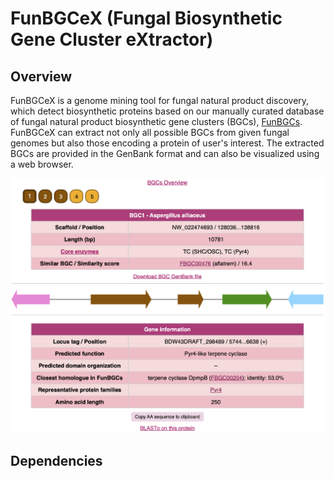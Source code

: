 # FunBGCeX (Fungal Biosynthetic Gene Cluster eXtractor)

## Overview
FunBGCeX is a genome mining tool for fungal natural product discovery, which detect biosynthetic proteins based on our manually curated database of fungal natural product biosynthetic gene clusters (BGCs), [FunBGCs](http://staffweb1.cityu.edu.hk/ymatsuda/funbgcs/funbgcs.html). FunBGCeX can extract not only all possible BGCs from given fungal genomes but also those encoding a protein of user's interest. The extracted BGCs are provided in the GenBank format and can also be visualized using a web browser.

<img src="img/result.png" alt="FunBGCeX sample result" width=600>

## Dependencies
